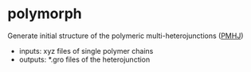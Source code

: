 # polymorph
Generate initial structure of the polymeric multi-heterojunctions ([PMHJ](https://doi.org/10.1038/s41586-024-07724-2))
- inputs: xyz files of single polymer chains
- outputs: *.gro files of the heterojunction
